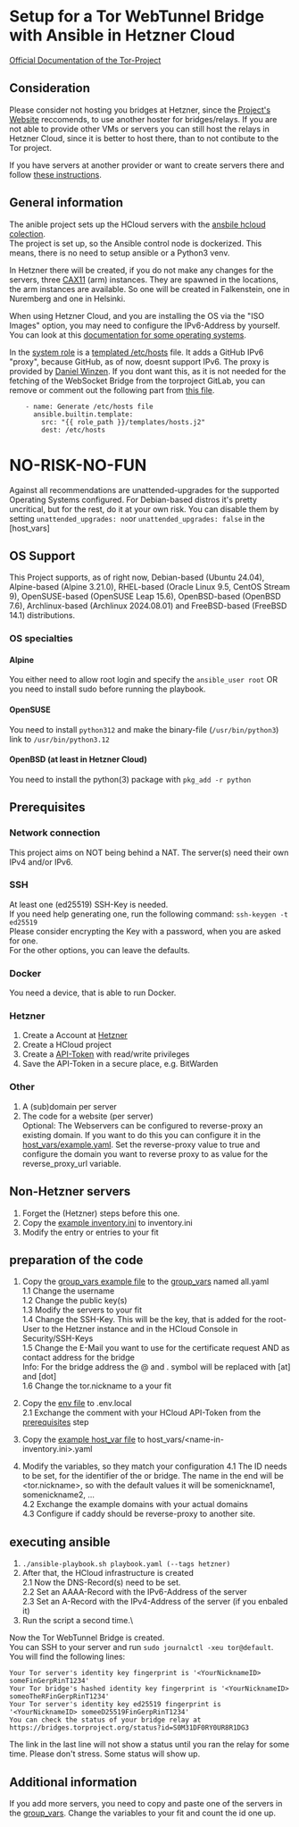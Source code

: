 # Setup for a Tor WebTunnel Bridge with Ansible in Hetzner Cloud
[Official Documentation of the Tor-Project](https://community.torproject.org/relay/setup/webtunnel/)

## Consideration
Please consider not hosting you bridges at Hetzner, since the [Project's Website](https://community.torproject.org/relay/community-resources/good-bad-isps/) reccomends, to use another hoster for bridges/relays.
If you are not able to provide other VMs or servers you can still host the relays in Hetzner Cloud, since it is better to host there, than to not contibute to the Tor project.

If you have servers at another provider or want to create servers there and follow [these instructions](non-hetzner-servers).

## General information
The anible project sets up the HCloud servers with the [ansbile hcloud colection](https://docs.ansible.com/ansible/latest/collections/hetzner/hcloud/index.html).\
The project is set up, so the Ansible control node is dockerized. This means, there is no need to setup ansible or a Python3 venv.

In Hetzner there will be created, if you do not make any changes for the servers, three [CAX11](https://www.hetzner.com/cloud/) (arm) instances.
They are spawned in the locations, the arm instances are available.
So one will be created in Falkenstein, one in Nuremberg and one in Helsinki.

When using Hetzner Cloud, and you are installing the OS via the "ISO Images" option, you may need to configure the IPv6-Address by yourself.
You can look at this [documentation for some operating systems](https://docs.hetzner.com/de/cloud/servers/static-configuration/).

In the [system role](roles/system) is a [templated /etc/hosts](roles/system/templates/hosts.j2) file.
It adds a GitHub IPv6 "proxy", because GitHub, as of now, doesnt support IPv6.
The proxy is provided by [Daniel Winzen](https://danwin1210.de/github-ipv6-proxy.php).
If you dont want this, as it is not needed for the fetching of the WebSocket Bridge from the torproject GitLab, you can remove or comment out the following part from [this file](roles/system/tasks/general.yaml).
```
    - name: Generate /etc/hosts file
      ansible.builtin.template:
        src: "{{ role_path }}/templates/hosts.j2"
        dest: /etc/hosts
```

# NO-RISK-NO-FUN
Against all recommendations are unattended-upgrades for the supported Operating Systems configured.
For Debian-based distros it's pretty uncritical, but for the rest, do it at your own risk.
You can disable them by setting `unattended_upgrades: no`or `unattended_upgrades: false` in the [host_vars]

## OS Support
This Project supports, as of right now, Debian-based (Ubuntu 24.04), Alpine-based (Alpine 3.21.0), RHEL-based (Oracle Linux 9.5, CentOS Stream 9), OpenSUSE-based (OpenSUSE Leap 15.6), OpenBSD-based (OpenBSD 7.6), Archlinux-based (Archlinux 2024.08.01) and FreeBSD-based (FreeBSD 14.1) distributions.

### OS specialties
#### Alpine
You either need to allow root login and specify the `ansible_user root` OR you need to install sudo before running the playbook.
#### OpenSUSE
You need to install `python312` and make the binary-file (`/usr/bin/python3`) link to `/usr/bin/python3.12`
#### OpenBSD (at least in Hetzner Cloud)
You need to install the python(3) package with `pkg_add -r python`

## Prerequisites
### Network connection
This project aims on NOT being behind a NAT.
The server(s) need their own IPv4 and/or IPv6.

### SSH
At least one (ed25519) SSH-Key is needed.\
If you need help generating one, run the following command:
```ssh-keygen -t ed25519```\
Please consider encrypting the Key with a password, when you are asked for one.\
For the other options, you can leave the defaults.

### Docker
You need a device, that is able to run Docker.

### Hetzner
1. Create a Account at [Hetzner](https://accounts.hetzner.com/signUp)
2. Create a HCloud project
3. Create a [API-Token](https://docs.hetzner.cloud/#getting-started) with read/write privileges
4. Save the API-Token in a secure place, e.g. BitWarden

### Other
1. A (sub)domain per server
2. The code for a website (per server)\
Optional: The Webservers can be configured to reverse-proxy an existing domain. If you want to do this you can configure it in the [host_vars/example.yaml](host_vars/your-bridge-fsn-0.yaml).
Set the reverse-proxy value to true and configure the domain you want to reverse proxy to as value for the reverse_proxy_url variable.

## Non-Hetzner servers
1. Forget the (Hetzner) steps before this one.
2. Copy the [example inventory.ini](inventory.ini.example) to inventory.ini
3. Modify the entry or entries to your fit

## preparation of the code
1. Copy the [group_vars example file](group_vars/all-example.yaml) to the [group_vars](group_vars) named all.yaml\
    1.1 Change the username\
    1.2 Change the public key(s)\
    1.3 Modify the servers to your fit\
    1.4 Change the SSH-Key. This will be the key, that is added for the root-User to the Hetzner instance and in the HCloud Console in Security/SSH-Keys\
    1.5 Change the E-Mail you want to use for the certificate request AND as contact address for the bridge\
    Info: For the bridge address the @ and . symbol will be replaced with [at] and [dot]\
    1.6 Change the tor.nickname to a your fit
2. Copy the [env file](.env) to .env.local\
    2.1 Exchange the comment with your HCloud API-Token from the [prerequisites](#hetzner) step

3. Copy the [example host_var file](host_vars/your-bridge-0.yaml) to host_vars/<name-in-inventory.ini>.yaml
4. Modify the variables, so they match your configuration
    4.1 The ID needs to be set, for the identifier of the or bridge. The name in the end will be <tor.nickname><id>, so with the default values it will be somenickname1, somenickname2, ...\
    4.2 Exchange the example domains with your actual domains\
    4.3 Configure if caddy should be reverse-proxy to another site.

## executing ansible
1. ```./ansible-playbook.sh playbook.yaml (--tags hetzner)```
2. After that, the HCloud infrastructure is created\
    2.1 Now the DNS-Record(s) need to be set.\
    2.2 Set an AAAA-Record with the IPv6-Address of the server\
    2.3 Set an A-Record with the IPv4-Address of the server (if you enbaled it)
3. Run the script a second time.\

Now the Tor WebTunnel Bridge is created.\
You can SSH to your server and run ```sudo journalctl -xeu tor@default```.\
You will find the following lines:
```
Your Tor server's identity key fingerprint is '<YourNicknameID> someFinGerpRinT1234'
Your Tor bridge's hashed identity key fingerprint is '<YourNicknameID> someoTheRFinGerpRinT1234'
Your Tor server's identity key ed25519 fingerprint is '<YourNicknameID> someeD25519FinGerpRinT1234'
You can check the status of your bridge relay at https://bridges.torproject.org/status?id=S0M31DF0RY0UR8R1DG3
```

The link in the last line will not show a status until you ran the relay for some time.
Please don't stress. Some status will show up.

## Additional information
If you add more servers, you need to copy and paste one of the servers in the [group_vars](group_vars/all-example.yaml).
Change the variables to your fit and count the id one up.